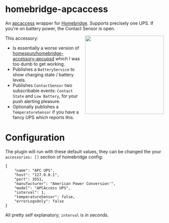 # homebridge-apcaccess

An [apcaccess](https://github.com/mapero/apcaccess) wrapper for [Homebridge](https://github.com/nfarina/homebridge). Supports precisely one UPS. If you're on battery power, the Contact Sensor is open.

<img src="https://user-images.githubusercontent.com/1850718/75247783-a0bd6b00-57ca-11ea-9391-0db0afdaf2cf.PNG" width="250" align="right"/>

This accessory:

- Is essentially a worse version of [homespun/homebridge-accessory-apcupsd](https://github.com/homespun/homebridge-accessory-apcupsd) which I was too dumb to get working.
- Publishes a `BatteryService` to show charging state / battery levels.
- Publishes `ContactSensor` two subscribable events: `Contact State` and `Low Battery`, for your push alerting pleasure.
- Optionally publishes a `TemperatureSensor` if you have a fancy UPS which reports this.

# Configuration

The plugin will run with these default values, they can be changed the your `accessories: []` section of homebridge config:

```
{
    "name": "APC UPS",
    "host": "127.0.0.1",
    "port": 3551,
    "manufacturer": "American Power Conversion'",
    "model": "APCAccess UPS",
    "interval": 1,
    "temperatureSensor": false,
    "errorLogsOnly": false
}
```

All pretty self explanatory; `interval` is in seconds.
